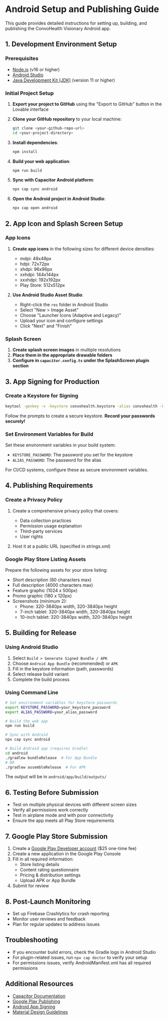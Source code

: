 
# Android Setup and Publishing Guide

This guide provides detailed instructions for setting up, building, and publishing the ConvoHealth Visionary Android app.

## 1. Development Environment Setup

### Prerequisites
- [Node.js](https://nodejs.org/) (v16 or higher)
- [Android Studio](https://developer.android.com/studio)
- [Java Development Kit (JDK)](https://www.oracle.com/java/technologies/javase-downloads.html) (version 11 or higher)

### Initial Project Setup

1. **Export your project to GitHub** using the "Export to GitHub" button in the Lovable interface

2. **Clone your GitHub repository** to your local machine:
   ```bash
   git clone <your-github-repo-url>
   cd <your-project-directory>
   ```

3. **Install dependencies**:
   ```bash
   npm install
   ```

4. **Build your web application**:
   ```bash
   npm run build
   ```

5. **Sync with Capacitor Android platform**:
   ```bash
   npx cap sync android
   ```

6. **Open the Android project in Android Studio**:
   ```bash
   npx cap open android
   ```

## 2. App Icon and Splash Screen Setup

### App Icons

1. **Create app icons** in the following sizes for different device densities:
   - mdpi: 48x48px
   - hdpi: 72x72px
   - xhdpi: 96x96px
   - xxhdpi: 144x144px
   - xxxhdpi: 192x192px
   - Play Store: 512x512px

2. **Use Android Studio Asset Studio**:
   - Right-click the `res` folder in Android Studio
   - Select "New > Image Asset"
   - Choose "Launcher Icons (Adaptive and Legacy)"
   - Upload your icon and configure settings
   - Click "Next" and "Finish"

### Splash Screen

1. **Create splash screen images** in multiple resolutions
2. **Place them in the appropriate drawable folders**
3. **Configure in `capacitor.config.ts` under the SplashScreen plugin section**

## 3. App Signing for Production

### Create a Keystore for Signing

```bash
keytool -genkey -v -keystore convohealth.keystore -alias convohealth -keyalg RSA -keysize 2048 -validity 10000
```

Follow the prompts to create a secure keystore. **Record your passwords securely!**

### Set Environment Variables for Build

Set these environment variables in your build system:
- `KEYSTORE_PASSWORD`: The password you set for the keystore
- `ALIAS_PASSWORD`: The password for the alias

For CI/CD systems, configure these as secure environment variables.

## 4. Publishing Requirements

### Create a Privacy Policy

1. Create a comprehensive privacy policy that covers:
   - Data collection practices
   - Permission usage explanation
   - Third-party services
   - User rights

2. Host it at a public URL (specified in strings.xml)

### Google Play Store Listing Assets

Prepare the following assets for your store listing:
- Short description (80 characters max)
- Full description (4000 characters max)
- Feature graphic (1024 x 500px)
- Promo graphic (180 x 120px)
- Screenshots (minimum 2):
  - Phone: 320-3840px width, 320-3840px height
  - 7-inch tablet: 320-3840px width, 320-3840px height
  - 10-inch tablet: 320-3840px width, 320-3840px height

## 5. Building for Release

### Using Android Studio

1. Select `Build > Generate Signed Bundle / APK`
2. Choose `Android App Bundle` (recommended) or `APK`
3. Fill in the keystore information (path, passwords)
4. Select release build variant
5. Complete the build process

### Using Command Line

```bash
# Set environment variables for keystore passwords
export KEYSTORE_PASSWORD=your_keystore_password
export ALIAS_PASSWORD=your_alias_password

# Build the web app
npm run build

# Sync with Android
npx cap sync android

# Build Android app (requires Gradle)
cd android
./gradlew bundleRelease  # For App Bundle
# OR
./gradlew assembleRelease  # For APK
```

The output will be in `android/app/build/outputs/`

## 6. Testing Before Submission

- Test on multiple physical devices with different screen sizes
- Verify all permissions work correctly
- Test in airplane mode and with poor connectivity
- Ensure the app meets all Play Store requirements

## 7. Google Play Store Submission

1. Create a [Google Play Developer account](https://play.google.com/console/signup) ($25 one-time fee)
2. Create a new application in the Google Play Console
3. Fill in all required information:
   - Store listing details
   - Content rating questionnaire
   - Pricing & distribution settings
   - Upload APK or App Bundle
4. Submit for review

## 8. Post-Launch Monitoring

- Set up Firebase Crashlytics for crash reporting
- Monitor user reviews and feedback
- Plan for regular updates to address issues

## Troubleshooting

- If you encounter build errors, check the Gradle logs in Android Studio
- For plugin-related issues, run `npx cap doctor` to verify your setup
- For permissions issues, verify AndroidManifest.xml has all required permissions

## Additional Resources

- [Capacitor Documentation](https://capacitorjs.com/docs/android)
- [Google Play Publishing](https://developer.android.com/distribute/best-practices/launch)
- [Android App Signing](https://developer.android.com/studio/publish/app-signing)
- [Material Design Guidelines](https://material.io/design)
